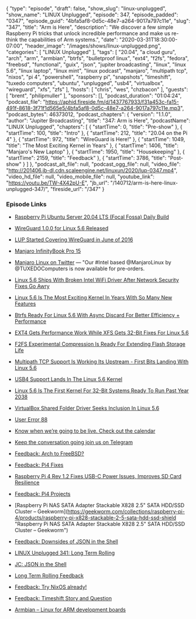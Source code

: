 {
  "type": "episode",
  "draft": false,
  "show_slug": "linux-unplugged",
  "show_name": "LINUX Unplugged",
  "episode": 347,
  "episode_padded": "0347",
  "episode_guid": "4bfa5af8-0d5c-48e7-a264-9017a797c11e",
  "slug": "347",
  "title": "Arm is Here",
  "description": "We discover a few simple Raspberry Pi tricks that unlock incredible performance and make us re-think the capabilities of Arm systems.",
  "date": "2020-03-31T18:30:00-07:00",
  "header_image": "/images/shows/linux-unplugged.png",
  "categories": [
    "LINUX Unplugged"
  ],
  "tags": [
    "20.04",
    "a cloud guru",
    "arch",
    "arm",
    "armbian",
    "btrfs",
    "bulletproof linux",
    "ext4",
    "f2fs",
    "fedora",
    "freebsd",
    "functional",
    "guix",
    "json",
    "jupiter broadcasting",
    "linux",
    "linux 5.6",
    "linux laptop",
    "linux mint",
    "linux podcast",
    "manjaro",
    "multipath tcp",
    "nixos",
    "pi 4",
    "powershell",
    "raspberry pi",
    "snapshots",
    "timeshift",
    "tuxedo computers",
    "ubuntu",
    "unplugged",
    "usb4",
    "virtualbox",
    "wireguard",
    "xfs",
    "zfs"
  ],
  "hosts": [
    "chris",
    "wes",
    "chzbacon"
  ],
  "guests": [
    "brent",
    "philipmuller"
  ],
  "sponsors": [],
  "podcast_duration": "01:04:24",
  "podcast_file": "https://aphid.fireside.fm/d/1437767933/f31a453c-fa15-491f-8618-3f71f1d565e5/4bfa5af8-0d5c-48e7-a264-9017a797c11e.mp3",
  "podcast_bytes": 46373012,
  "podcast_chapters": {
    "version": "1.1.0",
    "author": "Jupiter Broadcasting",
    "title": "347: Arm is Here",
    "podcastName": "LINUX Unplugged",
    "chapters": [
      {
        "startTime": 0,
        "title": "Pre-show"
      },
      {
        "startTime": 100,
        "title": "Intro"
      },
      {
        "startTime": 212,
        "title": "20.04 on the Pi 4"
      },
      {
        "startTime": 972,
        "title": "WireGuard is Here!"
      },
      {
        "startTime": 1049,
        "title": "The Most Exciting Kernel in Years"
      },
      {
        "startTime": 1406,
        "title": "Manjaro's New Laptop"
      },
      {
        "startTime": 1950,
        "title": "Housekeeping"
      },
      {
        "startTime": 2159,
        "title": "Feedback"
      },
      {
        "startTime": 3786,
        "title": "Post-show"
      }
    ]
  },
  "podcast_alt_file": null,
  "podcast_ogg_file": null,
  "video_file": "http://201406.jb-dl.cdn.scaleengine.net/linuxun/2020/lup-0347.mp4",
  "video_hd_file": null,
  "video_mobile_file": null,
  "youtube_link": "https://youtu.be/TW-4X42pU-E",
  "jb_url": "/140712/arm-is-here-linux-unplugged-347/",
  "fireside_url": "/347"
}


### Episode Links

  * [Raspberry Pi Ubuntu Server 20.04 LTS (Focal Fossa) Daily Build](http://cdimage.ubuntu.com/ubuntu-server/daily-preinstalled/current/ "Raspberry Pi Ubuntu Server 20.04 LTS \(Focal Fossa\) Daily Build")
  * [WireGuard 1.0.0 for Linux 5.6 Released ](https://lore.kernel.org/wireguard/CAHmME9qOpDeraWo5rM31EWQW574KEduRBTL-+0A2ZyqBNDeYkg@mail.gmail.com/T/#u "WireGuard 1.0.0 for Linux 5.6 Released
")

  * [LUP Started Covering WireGuard in June of 2016](https://linuxunplugged.com/151 "LUP Started Covering WireGuard in June of 2016")
  * [Manjaro InfinityBook Pro 15](https://www.tuxedocomputers.com/en/Linux-Hardware/Linux-Notebooks/15-16-inch/Manjaro-InfinityBook-Pro-15.tuxedo "Manjaro InfinityBook Pro 15")
  * [Manjaro Linux on Twitter](https://twitter.com/ManjaroLinux/status/1244343128758288385 "Manjaro Linux on Twitter") — "Our #Intel based @ManjaroLinux by @TUXEDOComputers is now available for pre-orders.
  * [Linux 5.6 Ships With Broken Intel WiFi Driver After Network Security Fixes Go Awry ](https://www.phoronix.com/scan.php?page=news_item&px=Linux-5.6-Broken-Intel-IWLWIFI "Linux 5.6 Ships With Broken Intel WiFi Driver After Network Security Fixes Go Awry
")

  * [Linux 5.6 Is The Most Exciting Kernel In Years With So Many New Features](https://www.phoronix.com/scan.php?page=article&item=linux-56-features&num=1 "Linux 5.6 Is The Most Exciting Kernel In Years With So Many New Features")
  * [Btrfs Ready For Linux 5.6 With Async Discard For Better Efficiency + Performance](https://www.phoronix.com/scan.php?page=news_item&px=Btrfs-Changes-For-Linux-5.6 "Btrfs Ready For Linux 5.6 With Async Discard For Better Efficiency + Performance")
  * [EXT4 Gets Performance Work While XFS Gets 32-Bit Fixes For Linux 5.6](https://www.phoronix.com/scan.php?page=news_item&px=EXT4-XFS-IO-uring-Linux-5.6 "EXT4 Gets Performance Work While XFS Gets 32-Bit Fixes For Linux 5.6")
  * [F2FS Experimental Compression Is Ready For Extending Flash Storage Life](https://www.phoronix.com/scan.php?page=news_item&px=F2FS-Compression-5.6-Landing "F2FS Experimental Compression Is Ready For Extending Flash Storage Life")
  * [Multipath TCP Support Is Working Its Upstream - First Bits Landing With Linux 5.6](https://www.phoronix.com/scan.php?page=news_item&px=Linux-5.6-Starts-Multipath-TCP "Multipath TCP Support Is Working Its Upstream - First Bits Landing With Linux 5.6")
  * [USB4 Support Lands In The Linux 5.6 Kernel](https://www.phoronix.com/scan.php?page=news_item&px=USB4-Hits-Linux-5.6 "USB4 Support Lands In The Linux 5.6 Kernel")
  * [Linux 5.6 Is The First Kernel For 32-Bit Systems Ready To Run Past Year 2038](https://www.phoronix.com/scan.php?page=news_item&px=Linux-5.6-32-bit-Past-Y2038 "Linux 5.6 Is The First Kernel For 32-Bit Systems Ready To Run Past Year 2038")
  * [VirtualBox Shared Folder Driver Seeks Inclusion In Linux 5.6](https://www.phoronix.com/scan.php?page=news_item&px=VirtualBox-Shared-Folder-5.6 "VirtualBox Shared Folder Driver Seeks Inclusion In Linux 5.6")
  * [User Error 88 ](https://www.jupiterbroadcasting.com/140607/well-actually-user-error-88/ "User Error 88
")

  * [Know when we’re going to be live. Check out the calendar](https://www.jupiterbroadcasting.com/release-calendar/ "Know when we’re going to be live. Check out the calendar")
  * [Keep the conversation going join us on Telegram](https://jupiterbroadcasting.com/telegram "Keep the conversation going join us on Telegram")
  * [Feedback: Arch to FreeBSD?](https://slexy.org/view/s2qQEWy5JN "Feedback: Arch to FreeBSD?")
  * [Feedback: Pi4 Fixes](https://slexy.org/view/s23nZO1YUu "Feedback: Pi4 Fixes")
  * [Raspberry Pi 4 Rev 1.2 Fixes USB-C Power Issues, Improves SD Card Resilience](https://www.cnx-software.com/2020/02/24/raspberry-pi-4-rev-1-2-fixes-usb-c-power-issues-improves-sd-card-resilience/ "Raspberry Pi 4 Rev 1.2 Fixes USB-C Power Issues, Improves SD Card Resilience")
  * [Feedback: Pi4 Projects](https://slexy.org/view/s23rHKnk2v "Feedback: Pi4 Projects")
  * [Raspberry Pi NAS SATA Adapter Stackable X828 2.5" SATA HDD/SSD Cluster – Geekworm](https://geekworm.com/collections/raspberry-pi-4/products/raspberry-pi-x828-stackable-2-5-sata-hdd-ssd-shield "Raspberry Pi NAS SATA Adapter Stackable X828 2.5" SATA HDD/SSD Cluster – Geekworm")
  * [Feedback: Downsides of JSON in the Shell](https://slexy.org/view/s21nAVe4Xx "Feedback: Downsides of JSON in the Shell")
  * [LINUX Unplugged 341: Long Term Rolling](https://linuxunplugged.com/341 "LINUX Unplugged 341: Long Term Rolling")
  * [JC: JSON in the Shell](https://github.com/kellyjonbrazil/jc "JC: JSON in the Shell")
  * [Long Term Rolling Feedback](https://slexy.org/view/s2Bb1TuTIm "Long Term Rolling Feedback")
  * [Feedback: Try NixOS already!](https://slexy.org/view/s2IKaEga8H "Feedback: Try NixOS already!")
  * [Feedback: Timeshift Story and Question](https://slexy.org/view/s20NYh6dOb "Feedback: Timeshift Story and Question")
  * [Armbian – Linux for ARM development boards](https://www.armbian.com/ "Armbian – Linux for ARM development boards")


